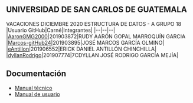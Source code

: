 ## UNIVERSIDAD DE SAN CARLOS DE GUATEMALA
VACACIONES DICIEMBRE 2020
ESTRUCTURA DE DATOS - A
GRUPO 18
|Usuario GitHub|Carné|Integrantes|
|--|--|--|
|[AaronGMG2000](https://github.com/AaronGMG2000)|201903872|RUDY AARÓN GOPAL MARROQUÍN GARCIA
|[Marcos-gitHub24](https://github.com/Marcos-gitHub24)|201903895|JOSÉ MARCOS GARCÍA OLMINO|
|[eAntillon](https://github.com/eAntillon)|201906552|ERICK DANIEL ANTILLÓN CHINCHILLA|
|[dyllanRodrigo](https://github.com/dyllanRodrigo)|201907774|7CDYLLAN JOSÉ RODRIGO GARCÍA MEJÍA|

## Documentación
- [Manual técnico](<storage/doc/doc_tech.md>)
- [Manual de usuario](<storage/doc/doc_user.md>)
